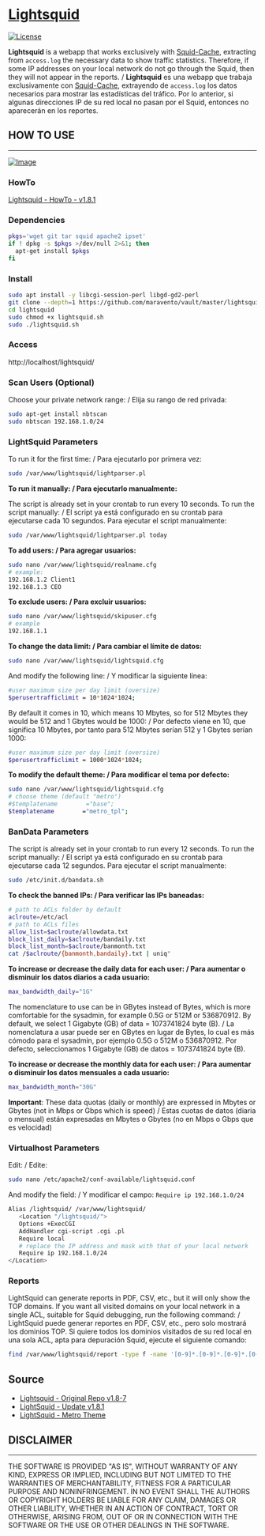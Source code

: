 # [Lightsquid](https://www.maravento.com)

[![License](https://img.shields.io/badge/License-GPLv3-blue.svg)](https://www.gnu.org/licenses/gpl.txt)

**Lightsquid** is a webapp that works exclusively with [Squid-Cache](https://www.squid-cache.org/), extracting from `access.log` the necessary data to show traffic statistics. Therefore, if some IP addresses on your local network do not go through the Squid, then they will not appear in the reports. / **Lightsquid** es una webapp que trabaja exclusivamente con [Squid-Cache](https://www.squid-cache.org/), extrayendo de `access.log` los datos necesarios para mostrar las estadísticas del tráfico. Por lo anterior, si algunas direcciones IP de su red local no pasan por el Squid, entonces no aparecerán en los reportes.

## HOW TO USE

---

[![Image](https://raw.githubusercontent.com/maravento/vault/master/lightsquid/lightsquid.png)](https://www.maravento.com/)

### HowTo

[Lightsquid - HowTo - v1.8.1](https://www.maravento.com/2022/10/lightsquid.html)

### Dependencies

```bash
pkgs='wget git tar squid apache2 ipset'
if ! dpkg -s $pkgs >/dev/null 2>&1; then
  apt-get install $pkgs
fi
```

### Install

```bash
sudo apt install -y libcgi-session-perl libgd-gd2-perl
git clone --depth=1 https://github.com/maravento/vault/master/lightsquid.git
cd lightsquid
sudo chmod +x lightsquid.sh
sudo ./lightsquid.sh
```

### Access

http://localhost/lightsquid/

### Scan Users (Optional)

Choose your private network range: / Elija su rango de red privada:

```bash
sudo apt-get install nbtscan
sudo nbtscan 192.168.1.0/24
```

### LightSquid Parameters

To run it for the first time: / Para ejecutarlo por primera vez:

```bash
sudo /var/www/lightsquid/lightparser.pl
```

**To run it manually: / Para ejecutarlo manualmente:**

The script is already set in your crontab to run every 10 seconds. To run the script manually: / El script ya está configurado en su crontab para ejecutarse cada 10 segundos. Para ejecutar el script manualmente:

```bash
sudo /var/www/lightsquid/lightparser.pl today
```

**To add users: / Para agregar usuarios:**

```bash
sudo nano /var/www/lightsquid/realname.cfg
# example:
192.168.1.2	Client1
192.168.1.3	CEO
```

**To exclude users: / Para excluir usuarios:**

```bash
sudo nano /var/www/lightsquid/skipuser.cfg
# example
192.168.1.1
```

**To change the data limit: / Para cambiar el límite de datos:**

```bash
sudo nano /var/www/lightsquid/lightsquid.cfg
```

And modify the following line: / Y modificar la siguiente línea:

```bash
#user maximum size per day limit (oversize)
$perusertrafficlimit = 10*1024*1024;
```

By default it comes in 10, which means 10 Mbytes, so for 512 Mbytes they would be 512 and 1 Gbytes would be 1000: / Por defecto viene en 10, que significa 10 Mbytes, por tanto para 512 Mbytes serían 512 y 1 Gbytes serían 1000:

```bash
#user maximum size per day limit (oversize)
$perusertrafficlimit = 1000*1024*1024;
```

**To modify the default theme: / Para modificar el tema por defecto:**

```bash
sudo nano /var/www/lightsquid/lightsquid.cfg
# choose theme (default "metro")
#$templatename        ="base";
$templatename        ="metro_tpl";
```

### BanData Parameters

The script is already set in your crontab to run every 12 seconds. To run the script manually: / El script ya está configurado en su crontab para ejecutarse cada 12 segundos. Para ejecutar el script manualmente:

```bash
sudo /etc/init.d/bandata.sh
```

**To check the banned IPs: / Para verificar las IPs baneadas:**

```bash
# path to ACLs folder by default
aclroute=/etc/acl
# path to ACLs files
allow_list=$aclroute/allowdata.txt
block_list_daily=$aclroute/bandaily.txt
block_list_month=$aclroute/banmonth.txt
cat /$aclroute/{banmonth,bandaily}.txt | uniq"
```

**To increase or decrease the daily data for each user: / Para aumentar o disminuir los datos diarios a cada usuario:**

```bash
max_bandwidth_daily="1G"
```

The nomenclature to use can be in GBytes instead of Bytes, which is more comfortable for the sysadmin, for example 0.5G or 512M or 536870912. By default, we select 1 Gigabyte (GB) of data = 1073741824 byte (B). / La nomenclatura a usar puede ser en GBytes en lugar de Bytes, lo cual es más cómodo para el sysadmin, por ejemplo 0.5G o 512M o 536870912. Por defecto, seleccionamos 1 Gigabyte (GB) de datos = 1073741824 byte (B).

**To increase or decrease the monthly data for each user: / Para aumentar o disminuir los datos mensuales a cada usuario:**

```bash
max_bandwidth_month="30G"
```

**Important**: These data quotas (daily or monthly) are expressed in Mbytes or Gbytes (not in Mbps or Gbps which is speed) / Estas cuotas de datos (diaria o mensual) están expresadas en Mbytes o Gbytes (no en Mbps o Gbps que es velocidad)

### Virtualhost Parameters

Edit: / Edite:

```bash
sudo nano /etc/apache2/conf-available/lightsquid.conf
```

And modify the field: / Y modificar el campo: `Require ip 192.168.1.0/24`

```bash
Alias /lightsquid/ /var/www/lightsquid/
   <Location "/lightsquid/">
   Options +ExecCGI
   AddHandler cgi-script .cgi .pl
   Require local
   # replace the IP address and mask with that of your local network
   Require ip 192.168.1.0/24
</Location>
```

### Reports

LightSquid can generate reports in PDF, CSV, etc., but it will only show the TOP domains. If you want all visited domains on your local network in a single ACL, suitable for Squid debugging, run the following command: / LightSquid puede generar reportes en PDF, CSV, etc., pero solo mostrará los dominios TOP. Si quiere todos los dominios visitados de su red local en una sola ACL, apta para depuración Squid, ejecute el siguiente comando:

```bash
find /var/www/lightsquid/report -type f -name '[0-9]*.[0-9]*.[0-9]*.[0-9]*' -exec grep -oE '[[:alnum:]_.-]+\.([[:alnum:]_.-]+)+' {} \; | sed 's/^\.//' | sed -r 's/^(www|ftp|ftps|ftpes|sftp|pop|pop3|smtp|imap|http|https)\.//g' | sed -r '/^[0-9]{1,3}(\.[0-9]{1,3}){3}$/d' | tr -d ' ' | awk '{print "." $1}' | sort -u > sites.txt
```

## Source

- [Lightsquid - Original Repo v1.8-7](https://lightsquid.sourceforge.net/)
- [LightSquid - Update v1.8.1](https://github.com/finisky/lightsquid-1.8.1)
- [LightSquid - Metro Theme](https://www.sysadminsdecuba.com/2020/09/lightsquid/)

## DISCLAIMER

---

THE SOFTWARE IS PROVIDED "AS IS", WITHOUT WARRANTY OF ANY KIND, EXPRESS OR IMPLIED, INCLUDING BUT NOT LIMITED TO THE WARRANTIES OF MERCHANTABILITY, FITNESS FOR A PARTICULAR PURPOSE AND NONINFRINGEMENT. IN NO EVENT SHALL THE AUTHORS OR COPYRIGHT HOLDERS BE LIABLE FOR ANY CLAIM, DAMAGES OR OTHER LIABILITY, WHETHER IN AN ACTION OF CONTRACT, TORT OR OTHERWISE, ARISING FROM, OUT OF OR IN CONNECTION WITH THE SOFTWARE OR THE USE OR OTHER DEALINGS IN THE SOFTWARE.
